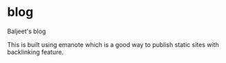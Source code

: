 # blog
Baljeet's blog

This is built using emanote which is a good way to publish static sites with backlinking feature.